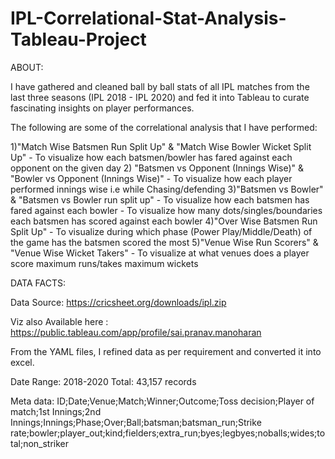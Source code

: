 # IPL-Correlational-Stat-Analysis-Tableau-Project
ABOUT:

I have gathered and cleaned ball by ball stats of all IPL matches from the last three seasons (IPL 2018 - IPL 2020) and fed it into Tableau to curate fascinating insights on player performances. 

The following are some of the correlational analysis that I have performed:

1)"Match Wise Batsmen Run Split Up" & "Match Wise Bowler Wicket Split Up" 
    - To visualize how each batsmen/bowler has fared against each opponent on the given day
2) "Batsmen vs Opponent (Innings Wise)" & "Bowler vs Opponent (Innings Wise)"
	- To visualize how each player performed innings wise i.e while Chasing/defending
3)"Batsmen vs Bowler" & "Batsmen vs Bowler run split up"
	- To visualize how each batsmen has fared against each bowler 
	- To visualize how many dots/singles/boundaries each batsmen has scored against each bowler
4)"Over Wise Batsmen Run Split Up" 
	- To visualize during which phase (Power Play/Middle/Death) of the game has the batsmen scored the most
5)"Venue Wise Run Scorers" & "Venue Wise Wicket Takers" 
	- To visualize at what venues does a player score maximum runs/takes maximum wickets	
	
DATA FACTS:

Data Source: https://cricsheet.org/downloads/ipl.zip

Viz also Available here : https://public.tableau.com/app/profile/sai.pranav.manoharan

From the YAML files, I refined data as per requirement and converted it into excel. 

Date Range: 2018-2020
Total: 43,157 records

Meta data:
ID;Date;Venue;Match;Winner;Outcome;Toss	decision;Player of match;1st Innings;2nd Innings;Innings;Phase;Over;Ball;batsman;batsman_run;Strike rate;bowler;player_out;kind;fielders;extra_run;byes;legbyes;noballs;wides;total;non_striker
